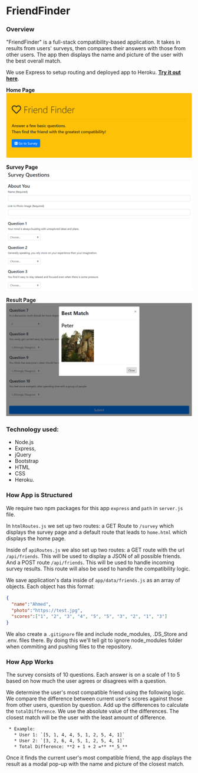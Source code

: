 # FriendFinder


### Overview

"FriendFinder" is a full-stack compatibility-based application. It takes in results from users' surveys, then compares their answers with those from other users. The app then displays the name and picture of the user with the best overall match.

We use Express to setup routing and deployed app to Heroku. [**Try it out here**](https://nameless-river-63958.herokuapp.com).

**Home Page**
![homepage](images/homepage.PNG)

**Survey Page**
![survey](images/surveypage.PNG)

**Result Page**
![result](images/resultpage.PNG)

### Technology used:
* Node.js
* Express, 
* jQuery
* Bootstrap
* HTML
* CSS
* Heroku.

### How App is Structured
 
We require two npm packages for this app `express` and `path` in `server.js` file. 

In `htmlRoutes.js` we set up two routes: a GET Route to `/survey` which displays the survey page and a default route that leads to `home.html` which displays the home page. 

Inside of `apiRoutes.js` we also set up two routes: a GET route with the url `/api/friends`. This will be used to display a JSON of all possible friends. And a POST route `/api/friends`. This will be used to handle incoming survey results. This route will also be used to handle the compatibility logic.
 
We save application's data inside of `app/data/friends.js` as an array of objects. Each object has this format: 

```json
{
  "name":"Ahmed",
  "photo":"https://test.jpg",
  "scores":["1", "2", "3", "4", "5", "5", "3", "2", "1", "3"]
}
```

We also create a `.gitignore` file and include node_modules, .DS_Store and .env. files there. By doing this we'll tell git to ignore node_modules folder when commiting and pushing files to the repository. 


### How App Works

The survey consists of 10 questions. Each answer is on a scale of 1 to 5 based on how much the user agrees or disagrees with a question.

We determine the user's most compatible friend using the following logic. We compare the difference between current user's scores against those from other users, question by question. Add up the differences to calculate the `totalDifference`. We use the absolute value of the differences. The closest match will be the user with the least amount of difference.

     * Example:
       * User 1: `[5, 1, 4, 4, 5, 1, 2, 5, 4, 1]`
       * User 2: `[3, 2, 6, 4, 5, 1, 2, 5, 4, 1]`
       * Total Difference: **2 + 1 + 2 =** **_5_**

Once it finds the current user's most compatible friend, the app displays the result as a modal pop-up with the name and picture of the closest match.

